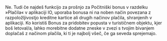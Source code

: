 Ne. Tudi če najdeš funkcijo za prošnjo za Počitniški bonus v razdelku »Plačila« v aplikaciji IO, uporaba bonusa ni na noben način povezana z razpoložljivostjo kreditne kartice ali drugih načinov plačila, shranjenih v aplikaciji. Ko koristiš Bonus za pridobitev popusta v turističnem objektu, kjer boš letoval/a, lahko morebitne dodatne zneske v zvezi s tvojim bivanjem doplačaš z načinom plačila, ki ti je najbolj všeč, če ga seveda sprejemajo.
